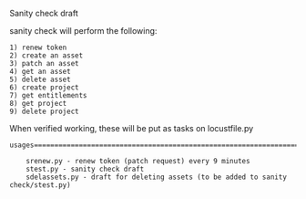 Sanity check draft

sanity check will perform the following:

    1) renew token
    2) create an asset
    3) patch an asset
    4) get an asset
    5) delete asset
    6) create project
    7) get entitlements
    8) get project
    9) delete project



When verified working, these will be put as tasks on locustfile.py

    usages==============================================================================

        srenew.py - renew token (patch request) every 9 minutes
        stest.py - sanity check draft
        sdelassets.py - draft for deleting assets (to be added to sanity check/stest.py)
